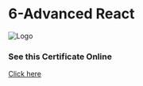 
# 6-Advanced React






![Logo](https://s3.amazonaws.com/coursera_assets/meta_images/generated/CERTIFICATE_LANDING_PAGE/CERTIFICATE_LANDING_PAGE~LKRCL2DGQG58/CERTIFICATE_LANDING_PAGE~LKRCL2DGQG58.jpeg)


### See this Certificate Online


[Click here](https://www.coursera.org/account/accomplishments/verify/LKRCL2DGQG58)

